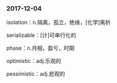 ### 2017-12-04
isolation：n.隔离，孤立，绝缘，[化学]离析

serializable：[计]可串行化的

phase：n.月相，盈亏，时期

optimistic：adj.乐观的

pessimistic：adj.悲观的